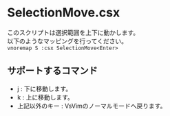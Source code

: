 SelectionMove.csx
===

このスクリプトは選択範囲を上下に動かします。  
以下のようなマッピングを行ってください。  
`vnoremap S :csx SelectionMove<Enter>`

## サポートするコマンド

- j : 下に移動します。
- k : 上に移動します。
- 上記以外のキー : VsVimのノーマルモードへ戻ります。

